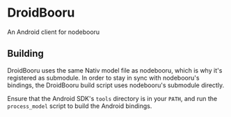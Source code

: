 DroidBooru
==========

An Android client for nodebooru

Building
----------

DroidBooru uses the same Nativ model file as nodebooru, which is why it's
registered as submodule. In order to stay in sync with nodebooru's bindings,
the DroidBooru build script uses nodebooru's submodule directly.

Ensure that the Android SDK's `tools` directory is in your `PATH`, and run
the `process_model` script to build the Android bindings.
